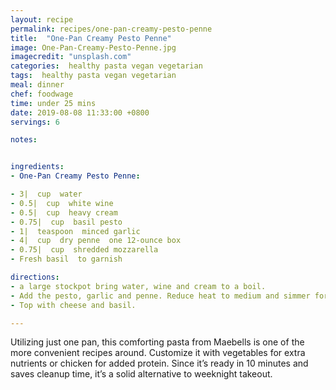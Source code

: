 ```yaml
---
layout: recipe
permalink: recipes/one-pan-creamy-pesto-penne
title:  "One-Pan Creamy Pesto Penne"
image: One-Pan-Creamy-Pesto-Penne.jpg
imagecredit: "unsplash.com"
categories:  healthy pasta vegan vegetarian
tags:  healthy pasta vegan vegetarian
meal: dinner
chef: foodwage
time: under 25 mins
date: 2019-08-08 11:33:00 +0800
servings: 6

notes:


ingredients:
- One-Pan Creamy Pesto Penne:

- 3|  cup  water
- 0.5|  cup  white wine
- 0.5|  cup  heavy cream
- 0.75|  cup  basil pesto
- 1|  teaspoon  minced garlic
- 4|  cup  dry penne  one 12-ounce box
- 0.75|  cup  shredded mozzarella
- Fresh basil  to garnish

directions:
- a large stockpot bring water, wine and cream to a boil.
- Add the pesto, garlic and penne. Reduce heat to medium and simmer for 10 minutes stirring occasionally. Check to ensure pasta is tender.
- Top with cheese and basil.

---
```


Utilizing just one pan, this comforting pasta from Maebells is one of the more convenient recipes around. Customize it with vegetables for extra nutrients or chicken for added protein. Since it’s ready in 10 minutes and saves cleanup time, it’s a solid alternative to weeknight takeout.